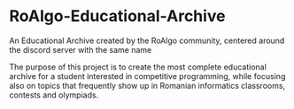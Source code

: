 # RoAlgo-Educational-Archive
An Educational Archive created by the RoAlgo community, centered around the discord server with the same name

The purpose of this project is to create the most complete educational archive for a student interested in competitive programming, while focusing also on topics that frequently show up in Romanian informatics classrooms, contests and olympiads.